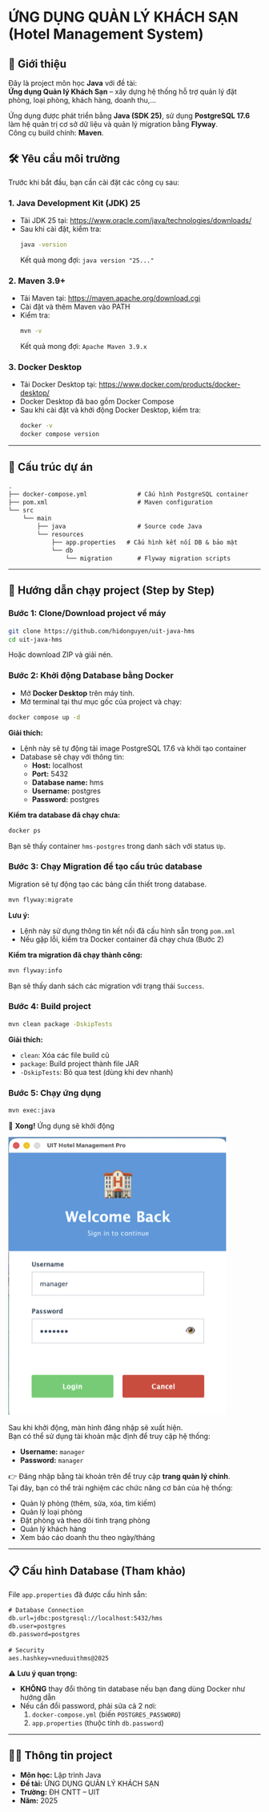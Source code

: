 # ỨNG DỤNG QUẢN LÝ KHÁCH SẠN (Hotel Management System)

## 🎯 Giới thiệu

Đây là project môn học **Java** với đề tài:  
**Ứng dụng Quản lý Khách Sạn** – xây dựng hệ thống hỗ trợ quản lý đặt phòng, loại phòng, khách hàng, doanh thu,...

Ứng dụng được phát triển bằng **Java (SDK 25)**, sử dụng **PostgreSQL 17.6** làm hệ quản trị cơ sở dữ liệu và quản lý migration bằng **Flyway**.  
Công cụ build chính: **Maven**.

## 🛠️ Yêu cầu môi trường

Trước khi bắt đầu, bạn cần cài đặt các công cụ sau:

### 1. Java Development Kit (JDK) 25

- Tải JDK 25 tại: https://www.oracle.com/java/technologies/downloads/
- Sau khi cài đặt, kiểm tra:
  ```bash
  java -version
  ```
  Kết quả mong đợi: `java version "25..."`

### 2. Maven 3.9+

- Tải Maven tại: https://maven.apache.org/download.cgi
- Cài đặt và thêm Maven vào PATH
- Kiểm tra:
  ```bash
  mvn -v
  ```
  Kết quả mong đợi: `Apache Maven 3.9.x`

### 3. Docker Desktop

- Tải Docker Desktop tại: https://www.docker.com/products/docker-desktop/
- Docker Desktop đã bao gồm Docker Compose
- Sau khi cài đặt và khởi động Docker Desktop, kiểm tra:
  ```bash
  docker -v
  docker compose version
  ```

---

## 📂 Cấu trúc dự án

```
.
├── docker-compose.yml              # Cấu hình PostgreSQL container
├── pom.xml                         # Maven configuration
└── src
    └── main
        ├── java                    # Source code Java
        └── resources
            ├── app.properties   # Cấu hình kết nối DB & bảo mật
            └── db
                └── migration       # Flyway migration scripts
```

---

## 🚀 Hướng dẫn chạy project (Step by Step)

### Bước 1: Clone/Download project về máy

```bash
git clone https://github.com/hidonguyen/uit-java-hms
cd uit-java-hms
```

Hoặc download ZIP và giải nén.

### Bước 2: Khởi động Database bằng Docker

- Mở **Docker Desktop** trên máy tính.
- Mở terminal tại thư mục gốc của project và chạy:

```bash
docker compose up -d
```

**Giải thích:**

- Lệnh này sẽ tự động tải image PostgreSQL 17.6 và khởi tạo container
- Database sẽ chạy với thông tin:
  - **Host:** localhost
  - **Port:** 5432
  - **Database name:** hms
  - **Username:** postgres
  - **Password:** postgres

**Kiểm tra database đã chạy chưa:**

```bash
docker ps
```

Bạn sẽ thấy container `hms-postgres` trong danh sách với status `Up`.

### Bước 3: Chạy Migration để tạo cấu trúc database

Migration sẽ tự động tạo các bảng cần thiết trong database.

```bash
mvn flyway:migrate
```

**Lưu ý:**

- Lệnh này sử dụng thông tin kết nối đã cấu hình sẵn trong `pom.xml`
- Nếu gặp lỗi, kiểm tra Docker container đã chạy chưa (Bước 2)

**Kiểm tra migration đã chạy thành công:**

```bash
mvn flyway:info
```

Bạn sẽ thấy danh sách các migration với trạng thái `Success`.

### Bước 4: Build project

```bash
mvn clean package -DskipTests
```

**Giải thích:**

- `clean`: Xóa các file build cũ
- `package`: Build project thành file JAR
- `-DskipTests`: Bỏ qua test (dùng khi dev nhanh)

### Bước 5: Chạy ứng dụng

```bash
mvn exec:java
```

🎉 **Xong!** Ứng dụng sẽ khởi động 

![Hotel Management UI](./screen-login.png)

Sau khi khởi động, màn hình đăng nhập sẽ xuất hiện.  
Bạn có thể sử dụng tài khoản mặc định để truy cập hệ thống:

- **Username:** `manager`
- **Password:** `manager`

👉 Đăng nhập bằng tài khoản trên để truy cập **trang quản lý chính**.  
Tại đây, bạn có thể trải nghiệm các chức năng cơ bản của hệ thống:

- Quản lý phòng (thêm, sửa, xóa, tìm kiếm)
- Quản lý loại phòng
- Đặt phòng và theo dõi tình trạng phòng
- Quản lý khách hàng
- Xem báo cáo doanh thu theo ngày/tháng

---

## 📋 Cấu hình Database (Tham khảo)

File `app.properties` đã được cấu hình sẵn:

```properties
# Database Connection
db.url=jdbc:postgresql://localhost:5432/hms
db.user=postgres
db.password=postgres

# Security
aes.hashkey=vneduuithms@2025
```

**⚠️ Lưu ý quan trọng:**

- **KHÔNG** thay đổi thông tin database nếu bạn đang dùng Docker như hướng dẫn
- Nếu cần đổi password, phải sửa cả 2 nơi:
  1. `docker-compose.yml` (biến `POSTGRES_PASSWORD`)
  2. `app.properties` (thuộc tính `db.password`)

---

## 👨‍🎓 Thông tin project

- **Môn học:** Lập trình Java
- **Đề tài:** ỨNG DỤNG QUẢN LÝ KHÁCH SẠN
- **Trường:** ĐH CNTT – UIT
- **Năm:** 2025
